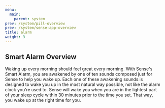 ```yaml
---
menu:
  main:
    parent: system
prev: /system/pill-overview
prev: /system/sense-app-overview
title: alarm
weight: 3
---
```


## Smart Alarm Overview

Waking up every morning should feel great every morning. With Sense's Smart Alarm, you are awakened by one of ten sounds composed just for Sense to help you wake up. Each one of these awakening sounds is designed to wake you up in the most natural way possible, not like the alarm clock you're used to. Sense will wake you when you are in the lightest part of your sleep cycle within 30 minutes prior to the time you set. That way, you wake up at the right time for you. 
